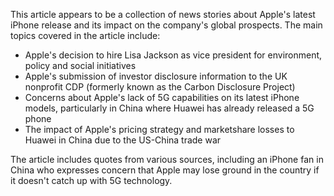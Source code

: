 This article appears to be a collection of news stories about Apple's latest iPhone release and its impact on the company's global prospects. The main topics covered in the article include:

* Apple's decision to hire Lisa Jackson as vice president for environment, policy and social initiatives
* Apple's submission of investor disclosure information to the UK nonprofit CDP (formerly known as the Carbon Disclosure Project)
* Concerns about Apple's lack of 5G capabilities on its latest iPhone models, particularly in China where Huawei has already released a 5G phone
* The impact of Apple's pricing strategy and marketshare losses to Huawei in China due to the US-China trade war

The article includes quotes from various sources, including an iPhone fan in China who expresses concern that Apple may lose ground in the country if it doesn't catch up with 5G technology.